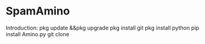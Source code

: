 # SpamAmino
Introduction:
pkg update &&pkg upgrade
pkg install git
pkg install python
pip install Amino.py
git clone 
